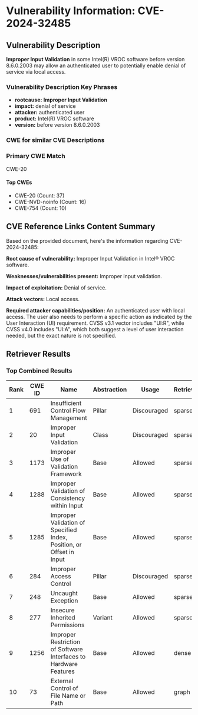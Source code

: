 # Vulnerability Information: CVE-2024-32485

## Vulnerability Description
**Improper Input Validation** in some Intel(R) VROC software before version 8.6.0.2003 may allow an authenticated user to potentially enable denial of service via local access.

### Vulnerability Description Key Phrases
- **rootcause:** **Improper Input Validation**
- **impact:** denial of service
- **attacker:** authenticated user
- **product:** Intel(R) VROC software
- **version:** before version 8.6.0.2003

### CWE for similar CVE Descriptions
### Primary CWE Match
CWE-20

#### Top CWEs
- CWE-20 (Count: 37)
- CWE-NVD-noinfo (Count: 16)
- CWE-754 (Count: 10)

## CVE Reference Links Content Summary
Based on the provided document, here's the information regarding CVE-2024-32485:

**Root cause of vulnerability:** Improper Input Validation in Intel® VROC software.

**Weaknesses/vulnerabilities present:** Improper input validation.

**Impact of exploitation:** Denial of service.

**Attack vectors:** Local access.

**Required attacker capabilities/position:** An authenticated user with local access. The user also needs to perform a specific action as indicated by the User Interaction (UI) requirement.  CVSS v3.1 vector includes "UI:R", while CVSS v4.0 includes "UI:A", which both suggest a level of user interaction needed, but the exact nature is not specified.

## Retriever Results

### Top Combined Results

| Rank | CWE ID | Name | Abstraction | Usage  | Retrievers | Individual Scores |
|------|--------|------|-------------|-------|------------|-------------------|
| 1 | 691 | Insufficient Control Flow Management | Pillar | Discouraged | sparse | 0.199 |
| 2 | 20 | Improper Input Validation | Class | Discouraged | sparse | 0.188 |
| 3 | 1173 | Improper Use of Validation Framework | Base | Allowed | sparse | 0.180 |
| 4 | 1288 | Improper Validation of Consistency within Input | Base | Allowed | sparse | 0.179 |
| 5 | 1285 | Improper Validation of Specified Index, Position, or Offset in Input | Base | Allowed | sparse | 0.177 |
| 6 | 284 | Improper Access Control | Pillar | Discouraged | sparse | 0.175 |
| 7 | 248 | Uncaught Exception | Base | Allowed | sparse | 0.173 |
| 8 | 277 | Insecure Inherited Permissions | Variant | Allowed | sparse | 0.173 |
| 9 | 1256 | Improper Restriction of Software Interfaces to Hardware Features | Base | Allowed | dense | 0.589 |
| 10 | 73 | External Control of File Name or Path | Base | Allowed | graph | 0.002 |

